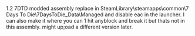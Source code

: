 1.2 7DTD modded assembly
replace in SteamLibrary\steamapps\common\7 Days To Die\7DaysToDie_Data\Managed and disable eac in the launcher.
I can also make it where you can 1 hit anyblock and break it but thats not in this assembly. might up;oad a different version later.
